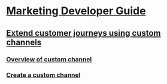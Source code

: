 <!-- markdownlint-disable MD025 -->
# [Marketing Developer Guide](marketing-developer-guide.md)
## [Extend customer journeys using custom channels](extend-customer-journeys-custom-channels.md)
### [Overview of custom channel](overview-custom-channel.md)
### [Create a custom channel](create-custom-channel.md)   